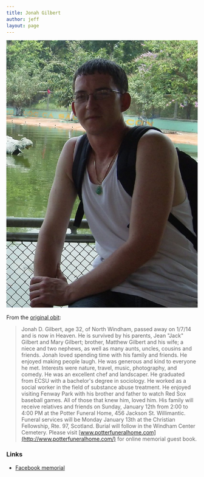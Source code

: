 ```yaml
---
title: Jonah Gilbert
author: jeff
layout: page
---
```


![Jonah Gilbert](/in-memoriam/jonah-gilbert/jonah-gilbert.jpg "Jonah Gilbert")

From the [original obit](http://potterfuneralhome.com/wp-content/plugins/funeralworks_obituary_plugin/ajax-obituary2.php?Counter=3481&mn=33):

> Jonah D. Gilbert, age 32, of North Windham, passed away on 1/7/14 and is now in Heaven.  He is survived by his parents, Jean "Jack" Gilbert and Mary Gilbert; brother, Matthew Gilbert and his wife; a niece and two nephews, as well as many aunts, uncles, cousins and friends.  Jonah loved spending time with his family and friends.  He enjoyed making people laugh.  He was generous and kind to everyone he met.  Interests were nature, travel, music, photography, and comedy.  He was an excellent chef and landscaper.  He graduated from ECSU with a bachelor's degree in sociology.  He worked as a social worker in the field of substance abuse treatment.  He enjoyed visiting Fenway Park with his brother and father to watch Red Sox baseball games.  All of those that knew him, loved him. His family will receive relatives and friends on Sunday, January 12th from 2:00 to 4:00 PM at the Potter Funeral Home, 456 Jackson St. Willimantic. Funeral services will be Monday January 13th at the Christian Fellowship, Rte. 97, Scotland. Burial will follow in the Windham Center Cemetery. Please visit [www.potterfuneralhome.com](http://www.potterfuneralhome.com/) for online memorial guest book. 

### Links 

* [Facebook memorial](https://www.facebook.com/jgilbert81)

